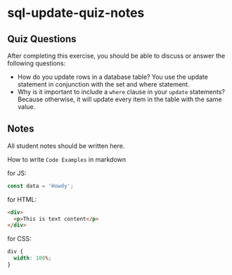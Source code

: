 # sql-update-quiz-notes

## Quiz Questions

After completing this exercise, you should be able to discuss or answer the following questions:

- How do you update rows in a database table?
  You use the update statement in conjunction with the set and where statement.
- Why is it important to include a `where` clause in your `update` statements?
  Because otherwise, it will update every item in the table with the same value.

## Notes

All student notes should be written here.

How to write `Code Examples` in markdown

for JS:

```javascript
const data = 'Howdy';
```

for HTML:

```html
<div>
  <p>This is text content</p>
</div>
```

for CSS:

```css
div {
  width: 100%;
}
```
